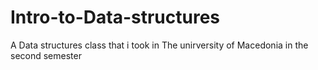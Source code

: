 # Intro-to-Data-structures
A Data structures class that i took in The unirversity of Macedonia
in the second semester

